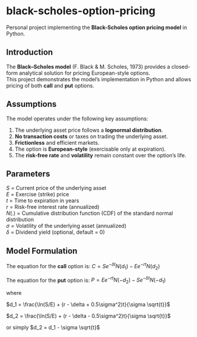 # black-scholes-option-pricing
Personal project implementing the **Black-Scholes option pricing model** in Python.

## Introduction
The **Black–Scholes model** (F. Black & M. Scholes, 1973) provides a closed-form analytical solution for pricing European-style options.  
This project demonstrates the model’s implementation in Python and allows pricing of both **call** and **put** options.

## Assumptions
The model operates under the following key assumptions:  
1. The underlying asset price follows a **lognormal distribution**.
2. **No transaction costs** or taxes on trading the underlying asset.
3. **Frictionless** and efficient markets.
4. The option is **European-style** (exercisable only at expiration).
5. The **risk-free rate** and **volatility** remain constant over the option’s life.

## Parameters
$S$ = Current price of the underlying asset  
$E$ = Exercise (strike) price  
$t$ = Time to expiration in years  
$r$ = Risk-free interest rate (annualized)  
$N(.)$ = Cumulative distribution function (CDF) of the standard normal distribution  
$\sigma$ = Volatility of the underlying asset (annualized)  
$\delta$ = Dividend yield (optional, default = 0)

## Model Formulation
The equation for the **call** option is:
$C = Se^{-\delta t}N(d_1) - Ee^{-rt}N(d_2)$

The equation for the **put** option is:
$P = Ee^{-rt}N(-d_2) - Se^{-\delta t}N(-d_1)$

where  

$d_1 = \frac{\ln(S/E) + (r - \delta + 0.5\sigma^2)t}{\sigma \sqrt{t}}$

$d_2 = \frac{\ln(S/E) + (r - \delta - 0.5\sigma^2)t}{\sigma \sqrt{t}}$

or simply $d_2 = d_1 - \sigma \sqrt{t}$
